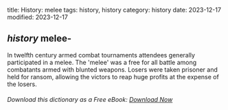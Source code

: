title: History: melee
tags: history, history
category: history
date: 2023-12-17
modified: 2023-12-17

## _history_  melee-
In twelfth century armed combat tournaments attendees
  generally participated in a melee.  The 'melee' was a free for all
  battle among combatants armed with blunted weapons.  Losers were
  taken prisoner and held for ransom, allowing the victors to reap
  huge profits at the expense of the losers.


###### Download *this* dictionary as a Free eBook: [Download Now]({static}static/SerfHistoryDictionary.pdf)

